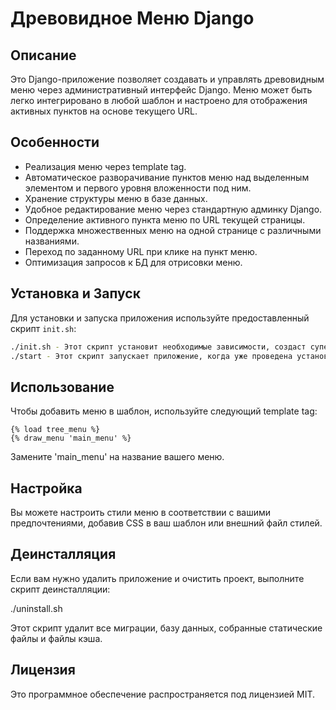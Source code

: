 # Древовидное Меню Django

## Описание

Это Django-приложение позволяет создавать и управлять древовидным меню через административный интерфейс Django. Меню может быть легко интегрировано в любой шаблон и настроено для отображения активных пунктов на основе текущего URL.

## Особенности

- Реализация меню через template tag.
- Автоматическое разворачивание пунктов меню над выделенным элементом и первого уровня вложенности под ним.
- Хранение структуры меню в базе данных.
- Удобное редактирование меню через стандартную админку Django.
- Определение активного пункта меню по URL текущей страницы.
- Поддержка множественных меню на одной странице с различными названиями.
- Переход по заданному URL при клике на пункт меню.
- Оптимизация запросов к БД для отрисовки меню.

## Установка и Запуск

Для установки и запуска приложения используйте предоставленный скрипт `init.sh`:

```bash
./init.sh - Этот скрипт установит необходимые зависимости, создаст суперпользователя, выполнит миграции, соберет статические файлы и загрузит примеры меню в базу данных.
./start - Этот скрипт запускает приложение, когда уже проведена установка
```

## Использование
Чтобы добавить меню в шаблон, используйте следующий template tag:

```
{% load tree_menu %}
{% draw_menu 'main_menu' %}
```

Замените 'main_menu' на название вашего меню.

## Настройка
Вы можете настроить стили меню в соответствии с вашими предпочтениями, добавив CSS в ваш шаблон или внешний файл стилей.

## Деинсталляция
Если вам нужно удалить приложение и очистить проект, выполните скрипт деинсталляции:

./uninstall.sh

Этот скрипт удалит все миграции, базу данных, собранные статические файлы и файлы кэша.

## Лицензия
Это программное обеспечение распространяется под лицензией MIT.